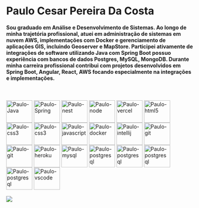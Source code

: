 # Paulo Cesar Pereira Da Costa

 <b>
Sou graduado em Análise e Desenvolvimento de Sistemas. Ao longo de minha trajetória profissional, atuei em administração de sistemas em nuvem AWS, implementações com Docker e gerenciamento de aplicações GIS, incluindo Geoserver e MapStore. Participei ativamente de integrações de software utilizando Java com Spring Boot possuo experiência com bancos de dados Postgres, MySQL, MongoDB. Durante minha carreira profissional contribui com projetos desenvolvidos em Spring Boot, Angular, React, AWS focando especialmente na integrações e implementações.
 </b>
<br>

</br>
    
   <div>
   <br> 
  <div style="display: inline_block"><br>
  <img align="center" alt="Paulo-Java" height="60" width="70"   src="https://cdn.jsdelivr.net/gh/devicons/devicon/icons/java/java-original-wordmark.svg" />
  <img align="center" alt="Paulo-Spring" height="60" width="70" src="https://www.vectorlogo.zone/logos/springio/springio-ar21.svg" />
   <img align="center" alt="Paulo-nest" height="60" width="70" src="https://www.vectorlogo.zone/logos/nestjs/nestjs-icon.svg" />
   <img align="center" alt="Paulo-node" height="60" width="70" src="https://www.vectorlogo.zone/logos/nodejs/nodejs-ar21.svg" />
      <img align="center" alt="Paulo-vercel" height="60" width="70" src="https://www.vectorlogo.zone/logos/vercel/vercel-ar21.svg" />
  <img align="center" alt="Paulo-html5" height="60" width="70" src="https://cdn.jsdelivr.net/gh/devicons/devicon/icons/html5/html5-original-wordmark.svg" />
  <img align="center" alt="Paulo-css3" height="60" width="70" src="https://cdn.jsdelivr.net/gh/devicons/devicon/icons/css3/css3-plain-wordmark.svg" />
   <img align="center" alt="Paulo-css3" height="60" width="70" src="https://cdn.jsdelivr.net/gh/devicons/devicon/icons/redis/redis-original-wordmark.svg" />
  <img align="center" alt="Paulo-javascript" height="60" width="70" src="https://cdn.jsdelivr.net/gh/devicons/devicon/icons/javascript/javascript-plain.svg" />
<img align="center" alt="Paulo-docker" height="60" width="70" src="https://cdn.jsdelivr.net/gh/devicons/devicon/icons/docker/docker-original-wordmark.svg" />
  <img align="center" alt="Paulo-intellij" height="60" width="70" src="https://cdn.jsdelivr.net/gh/devicons/devicon/icons/intellij/intellij-plain-wordmark.svg" />
  <img align="center" alt="Paulo-git" height="60" width="70"  src="https://cdn.jsdelivr.net/gh/devicons/devicon/icons/git/git-plain.svg" />
  <img align="center" alt="Paulo-git" height="60" width="70" src="https://cdn.jsdelivr.net/gh/devicons/devicon/icons/amazonwebservices/amazonwebservices-original-wordmark.svg" />
  <img align="center" alt="Paulo-heroku" height="60" width="70"  src="https://cdn.jsdelivr.net/gh/devicons/devicon/icons/heroku/heroku-plain-wordmark.svg" />
  <img align="center" alt="Paulo-mysql" height="60" width="70"  src="https://cdn.jsdelivr.net/gh/devicons/devicon/icons/mysql/mysql-original-wordmark.svg" />
  <img align="center" alt="Paulo-postgresql" height="60" width="70"  src="https://cdn.jsdelivr.net/gh/devicons/devicon/icons/nextjs/nextjs-original.svg" />
   <img align="center" alt="Paulo-postgresql" height="60" width="70"  src="https://cdn.jsdelivr.net/gh/devicons/devicon/icons/postgresql/postgresql-original-wordmark.svg" />
   <img align="center" alt="Paulo-postgresql" height="60" width="70"  src="https://cdn.jsdelivr.net/gh/devicons/devicon/icons/angularjs/angularjs-original.svg" />
   <img align="center" alt="Paulo-postgresql" height="60" width="70"  src="https://cdn.jsdelivr.net/gh/devicons/devicon/icons/react/react-original.svg" />
   <img align="center" alt="Paulo-vscode" height="60" width="70" src="https://cdn.jsdelivr.net/gh/devicons/devicon/icons/vscode/vscode-original-wordmark.svg"
   </br> 
   </div>
 
  
  

  <br>
  <a href="https://www.linkedin.com/in/paulo-cesar-pereira-da-costa-96a6521b7/" target="_blank"><img src="https://img.shields.io/badge/-LinkedIn-%230077B5?style=for-the-badge&logo=linkedin&logoColor=white" target="_blank"></a> 
     
  </br> 
          
